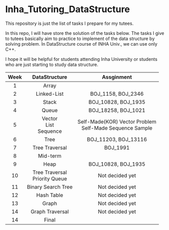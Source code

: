 # Inha_Tutoring_DataStructure

This repository is just the list of tasks I prepare for my tutees.

In this repo, I will have store the solution of the tasks below. The tasks I give to tutees basically aim to practice to implement of the data structure by solving problem. In DataStructure course of INHA Univ., we can use only C++.

I hope it will be helpful for students attending Inha University or students who are just starting to study data structure.

|Week|DataStructure|Assginment|
|:---:|:---:|:---:|
|1|Array||
|2|Linked-List|BOJ_1158, BOJ_2346|
|3|Stack|BOJ_10828, BOJ_1935|
|4|Queue|BOJ_18258, BOJ_1021|
|5|Vector<br/>List<br/>Sequence<br/>|Self-Made(KOR) Vector Problem<br/>Self-Made Sequence Sample|
|6|Tree|BOJ_11203, BOJ_13116|
|7|Tree Traversal|BOJ_1991|
|8|Mid-term||
|9|Heap|BOJ_10828, BOJ_1935|
|10|Tree Traversal<br/>Priority Queue|Not decided yet|
|11|Binary Search Tree|Not decided yet|
|12|Hash Table|Not decided yet|
|13|Graph|Not decided yet|
|14|Graph Traversal|Not decided yet|
|14|Final||
